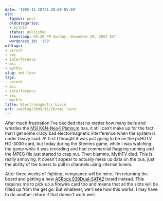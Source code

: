 ```yaml
---
date: '2005-11-20T21:20:00-05:00'
old:
  layout: post
  oldcategories:
  - mythtv
  status: published
  timestamp: 09:20 PM Sunday, November 20, 2005 EST
  wordpress_id: '159'
oldtags:
- asrock
- emi
- interference
- msi
- mythtv
slug: emi-love
tags:
- asrock
- msi
- interference
- emi
- mythtv
title: Electromagnetic Lovin
url: /weblog/2005/11/20/emi-love/
---
```


After much frustration I've decided that no matter how many bells and whistles the [MSI K8N-Neo4 Platinum](http://www.msi.com.tw/program/products/mainboard/mbd/pro_mbd_detail.php?UID=637) has, it still can't make up for the fact that I get some crazy bad electormagnetic interference when the system is under heavy load.  At first I thought it was just going to be on the pcHDTV HD-3000 card, but today during the Steelers game, while I was watching the game while it was recording and had commercial flagging running and the MPEG file just started to crap out.  Then blammo, MythTV died.  This is really annoying.  It doesn't appear to actually mess up data on the bus, just the ability of the tuners to pull in channels using internal tuners.

After three weeks of fighting, vengeance will be mine.  I'm returning the board and getting a new [ASRock 939Dual-SATA2](http://www.asrock.com.tw/product/product_939Dual-SATA2.htm) board instead.  This requires me to pick up a firewire card too and means that all the slots will be filled up from the get go.  But whatever, we'll see how this works.  I may have to do another return if that doesn't work well.